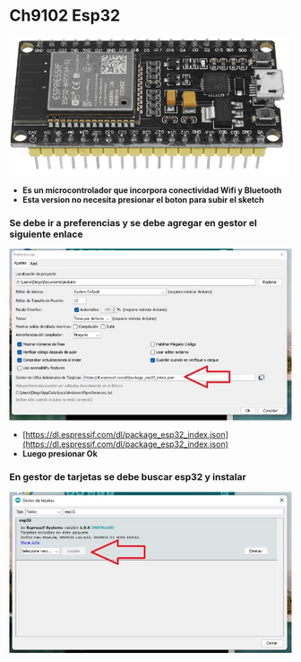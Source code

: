 # Ch9102 Esp32

<img src="https://github.com/IDiegoUlises/Esp32-Instalacion-y-Hola-Mundo/blob/main/Images/Esp32-Imagen2.jpg" width="500" height="250" />

* **Es un microcontrolador que incorpora conectividad Wifi y Bluetooth**
* **Esta version no necesita presionar el boton para subir el sketch**

### Se debe ir a preferencias y se debe agregar en gestor el siguiente enlace
<img src="https://github.com/IDiegoUlises/Esp32-Instalacion-y-Hola-Mundo/blob/main/Images/Paso1.jpg"/>

* [https://dl.espressif.com/dl/package_esp32_index.json](https://dl.espressif.com/dl/package_esp32_index.json)
* **Luego presionar Ok**

### En gestor de tarjetas se debe buscar esp32 y instalar
<img src="https://github.com/IDiegoUlises/Esp32-Instalacion-y-Hola-Mundo/blob/main/Images/Paso2.jpg"/>

